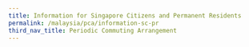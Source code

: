 ```yaml
---
title: Information for Singapore Citizens and Permanent Residents
permalink: /malaysia/pca/information-sc-pr
third_nav_title: Periodic Commuting Arrangement
---
```




